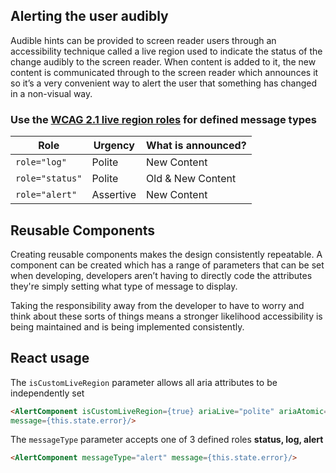 ## Alerting the user audibly
Audible hints can be provided to screen reader users through an accessibility technique called a live region used to indicate the status of the change audibly to the screen reader. When content is added to it, the new content is communicated through to the screen reader which announces it so it’s a very convenient way to alert the user that something has changed in a non-visual way.

### Use the [WCAG 2.1 live region roles](https://www.w3.org/WAI/WCAG21/Understanding/status-messages.html) for defined message types
Role | Urgency | What is announced?
--- | --- | ---
`role="log"` | Polite | New Content
`role="status"` | Polite | Old & New Content
`role="alert"` | Assertive | New Content

## Reusable Components
Creating reusable components makes the design consistently repeatable. A component can be created which has a range of parameters that can be set when developing, developers aren’t having to directly code the attributes they're simply setting what type of message to display.

Taking the responsibility away from the developer to have to worry and think about these sorts of things means a stronger likelihood accessibility is being maintained and is being implemented consistently.

## React usage
The `isCustomLiveRegion` parameter allows all aria attributes to be independently set

```html
<AlertComponent isCustomLiveRegion={true} ariaLive="polite" ariaAtomic={false} ariaRelevant="additions" 
message={this.state.error}/>
```

The `messageType` parameter accepts one of 3 defined roles **status, log, alert**

```html
<AlertComponent messageType="alert" message={this.state.error}/>
```
